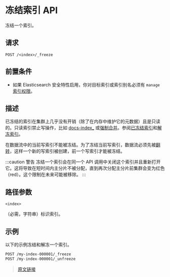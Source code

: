 # 冻结索引 API

冻结一个索引。

## 请求

`POST /<index>/_freeze`

## 前置条件

- 如果 Elasticsearch 安全特性启用，你对目标索引或索引别名必须有 `manage` [索引权限](/secure_the_elastic_statck/user_authorization/security_privileges#索引权限)。

## 描述

已冻结的索引在集群上几乎没有开销（除了在内存中维护它的元数据）且是只读的。只读索引禁止写操作，比如 [docs-index_](/rest_apis/search_apis/suggesters#索引) 或[强制合并](/rest_apis/index_apis/force_merge)。参阅[已冻结索引](/frozen_indices/frozen_indices)和[解冻索引](/rest_apis/index_apis/unfreeze_index)。

在数据流中的当前写索引不能被冻结。为了冻结当前写索引，数据流必须先被[翻转](/data_streams/data_streams#翻转)，这样一个新的写索引被创建，前一个写索引才能被冻结。

:::caution 警告
冻结一个索引会在同一个 API 调用中关闭这个索引并且重新打开它。这将导致在短时间内主分片不被分配，直到再次分配主分片前集群会变为红色（red）。这个限制在未来可能被移除。
:::

## 路径参数

`<index>`

（必需，字符串）标识索引。

## 示例

以下的示例冻结和解冻一个索引。

```bash
POST /my-index-000001/_freeze
POST /my-index-000001/_unfreeze
```

> [原文链接](https://www.elastic.co/guide/en/elasticsearch/reference/current/freeze-index-api.html)

